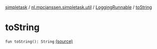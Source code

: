 [simpletask](../../index.md) / [nl.mpcjanssen.simpletask.util](../index.md) / [LoggingRunnable](index.md) / [toString](.)

# toString

`fun toString(): String` [(source)](https://github.com/mpcjanssen/simpletask-android/blob/master/src/main/java/nl/mpcjanssen/simpletask/util/ActionQueue.kt#L47)